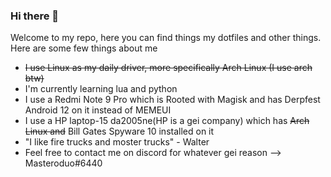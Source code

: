 ### Hi there 👋

Welcome to my repo, here you can find things my dotfiles and other things. Here are some few things about me

- ~~I use Linux as my daily driver, more specifically Arch Linux (I use arch btw)~~
- I'm currently learning lua and python
- I use a Redmi Note 9 Pro which is Rooted with Magisk and has Derpfest Android 12 on it instead of MEMEUI
- I use a HP laptop-15 da2005ne(HP is a gei company) which has ~~Arch Linux and~~ Bill Gates Spyware 10 installed on it
- "I like fire trucks and moster trucks" - Walter
- Feel free to contact me on discord for whatever gei reason --> Masteroduo#6440
